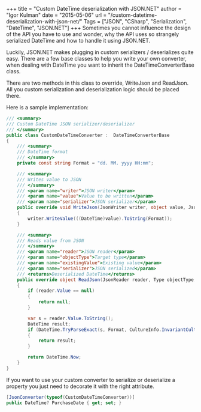 +++
title = "Custom DateTime deserialization with JSON.NET"
author = "Igor Kulman"
date = "2015-05-06"
url = "/custom-datetime-deserialization-with-json-net/"
Tags = ["JSON", "CSharp", "Serialization", "DateTime", "JSON.NET"]
+++
Sometimes you cannot influence the design of the API you have to use and wonder, why the API uses so strangely serialized DateTime and how to handle it using JSON.NET.

Luckily, JSON.NET makes plugging in custom serializers / deserializes quite easy. There are a few base classes to help you write your own converter, when dealing with DateTime you want to inherit the DateTimeConverterBase class.

<!--more-->

There are two methods in this class to override, WriteJson and ReadJson. All you custom serialization and deserialization logic should be placed there.

Here is a sample implementation:

```csharp
/// <summary>
/// Custom DateTime JSON serializer/deserializer
/// </summary>
public class CustomDateTimeConverter :  DateTimeConverterBase
{
    /// <summary>
    /// DateTime format
    /// </summary>
    private const string Format = "dd. MM. yyyy HH:mm";

    /// <summary>
    /// Writes value to JSON
    /// </summary>
    /// <param name="writer">JSON writer</param>
    /// <param name="value">Value to be written</param>
    /// <param name="serializer">JSON serializer</param>
    public override void WriteJson(JsonWriter writer, object value, JsonSerializer serializer)
    {
        writer.WriteValue(((DateTime)value).ToString(Format));
    }

    /// <summary>
    /// Reads value from JSON
    /// </summary>
    /// <param name="reader">JSON reader</param>
    /// <param name="objectType">Target type</param>
    /// <param name="existingValue">Existing value</param>
    /// <param name="serializer">JSON serialized</param>
    /// <returns>Deserialized DateTime</returns>
    public override object ReadJson(JsonReader reader, Type objectType, object existingValue, JsonSerializer serializer)
    {
        if (reader.Value == null)
        {
            return null;
        }

        var s = reader.Value.ToString();
        DateTime result;
        if (DateTime.TryParseExact(s, Format, CultureInfo.InvariantCulture,DateTimeStyles.None, out result))
        {
            return result;
        }

        return DateTime.Now;
    }
}
```

If you want to use your custom converter to serialize or deserialize a property you just need to decorate it with the right attribute.

```csharp
[JsonConverter(typeof(CustomDateTimeConverter))]
public DateTime? PurchaseDate { get; set; }
```

